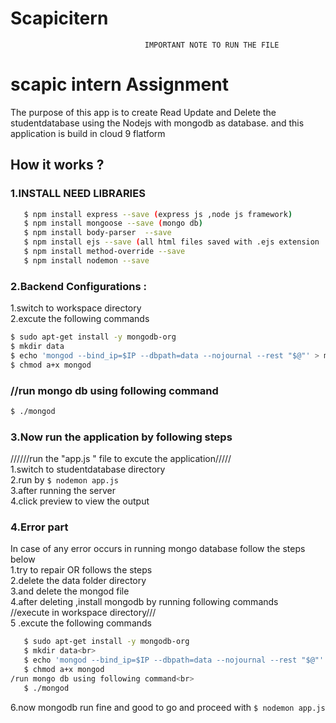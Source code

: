 # Scapicitern
                                  IMPORTANT NOTE TO RUN THE FILE
  
  # scapic intern Assignment
   The purpose of this app is to create Read Update and Delete the studentdatabase  using the Nodejs with mongodb as database.
   and this application is build in cloud 9 flatform
    
  ## How it works ?
   ### 1.INSTALL NEED LIBRARIES
```sh
   $ npm install express --save (express js ,node js framework)
   $ npm install mongoose --save (mongo db)
   $ npm install body-parser  --save  
   $ npm install ejs --save (all html files saved with .ejs extension
   $ npm install method-override --save
   $ npm install nodemon --save
   ```    
  ### 2.Backend Configurations :
   1.switch to workspace directory<br>
   2.excute the following commands<br>
   ```sh
   $ sudo apt-get install -y mongodb-org
   $ mkdir data
   $ echo 'mongod --bind_ip=$IP --dbpath=data --nojournal --rest "$@"' > mongod
   $ chmod a+x mongod
   ```
   ### //run mongo db using following command
   ```sh
   $ ./mongod
   ```       
  ### 3.Now run the application by following steps
   //////run the "app.js " file to excute the application/////<br>
       1.switch to studentdatabase directory<br>
       2.run by ```$ nodemon app.js```<br>
       3.after running the server<br>
       4.click preview to view the output<br>
          
  ### 4.Error part
  In case of  any error occurs in running mongo database follow the steps below<br>
   1.try to repair OR follows the steps<br>
   2.delete the data folder directory<br>
   3.and delete the mongod file<br>
   4.after deleting ,install mongodb by running following commands<br>
       //execute in workspace directory///<br>
   5 .excute the following commands<br>
   ```sh
      $ sudo apt-get install -y mongodb-org
      $ mkdir data<br>
      $ echo 'mongod --bind_ip=$IP --dbpath=data --nojournal --rest "$@"' > mongod
      $ chmod a+x mongod
   /run mongo db using following command<br>
      $ ./mongod
   ```
   6.now mongodb run fine and good to go and proceed with ``` $ nodemon app.js ```<br>
              
          
    
 
